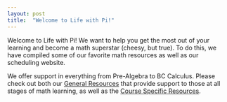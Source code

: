 ```yaml
---
layout: post
title:  "Welcome to Life with Pi!"
---
```

Welcome to Life with Pi! We want to help you get the most out of your learning and become a math superstar (cheesy, but true). To do this, we have compiled some of our favorite math resources as well as our scheduling website.

We offer support in everything from Pre-Algebra to BC Calculus. Please check out both our [General Resources][general-links] that provide support to those at all stages of math learning, as well as the [Course Specific Resources][course-specific-links].

[general-links]: http://lifewithpi.com
[course-specific-links]: http://lifewithpi.com

[jekyll-docs]: http://jekyllrb.com/docs/home
[jekyll-gh]:   https://github.com/jekyll/jekyll
[jekyll-talk]: https://talk.jekyllrb.com/

